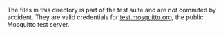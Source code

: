 The files in this directory is part of the test suite and are *not* commited by accident.
They are valid credentials for [test.mosquitto.org](test.mosquitto.org), the public
Mosquitto test server.
